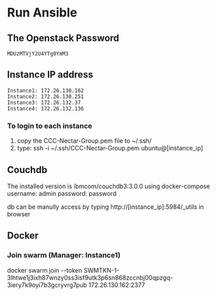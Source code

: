 # Run Ansible
## The Openstack Password
```
MDUzMTVjY2U4YTg0YmM3
```

## Instance IP address
```
Instance1: 172.26.130.162
Instance2: 172.26.130.251
Instance3: 172.26.132.37
Instance4: 172.26.132.136
```
### To login to each instance
1. copy the CCC-Nectar-Group.pem file to ~/.ssh/
2. type: ssh -i ~/.ssh/CCC-Nectar-Group.pem ubuntu@[instance_ip]

## Couchdb
The installed version is ibmcom/couchdb3:3.0.0 using docker-compose
username: admin
password: password

db can be manully access by typing http://[instance_ip]:5984/_utils in browser

## Docker
### Join swarm (Manager: Instance1)
docker swarm join --token SWMTKN-1-3lhtwe1j3ixh87wnzy0ss3isf9utk3p6sn868zccnbj00qpzgq-3iery7k9oyi7b3gcryvrg7pub 172.26.130.162:2377


